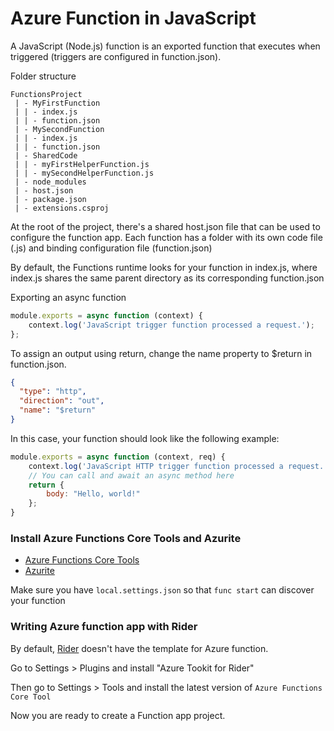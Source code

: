 # Azure Function in JavaScript

A JavaScript (Node.js) function is an exported function that executes when triggered (triggers are configured in function.json).

Folder structure

```
FunctionsProject
 | - MyFirstFunction
 | | - index.js
 | | - function.json
 | - MySecondFunction
 | | - index.js
 | | - function.json
 | - SharedCode
 | | - myFirstHelperFunction.js
 | | - mySecondHelperFunction.js
 | - node_modules
 | - host.json
 | - package.json
 | - extensions.csproj
 ```
 
At the root of the project, there's a shared host.json file that can be used to configure the function app. Each function has a folder with its own code file (.js) and binding configuration file (function.json)

By default, the Functions runtime looks for your function in index.js, where index.js shares the same parent directory as its corresponding function.json

Exporting an async function

```javascript
module.exports = async function (context) {
    context.log('JavaScript trigger function processed a request.');
};
```

To assign an output using return, change the name property to $return in function.json.

```json
{
  "type": "http",
  "direction": "out",
  "name": "$return"
}
```

In this case, your function should look like the following example:

```JavaScript
module.exports = async function (context, req) {
    context.log('JavaScript HTTP trigger function processed a request.');
    // You can call and await an async method here
    return {
        body: "Hello, world!"
    };
}
```

### Install Azure Functions Core Tools and Azurite

* [Azure Functions Core Tools](https://www.npmjs.com/package/azure-functions-core-tools)
* [Azurite](https://github.com/Azure/Azurite)

Make sure you have `local.settings.json` so that `func start` can discover your function


### Writing Azure function app with Rider

By default, [Rider](https://www.jetbrains.com/rider/) doesn't have the template for Azure function.

Go to Settings > Plugins and install "Azure Tookit for Rider"


Then go to Settings > Tools and install the latest version of `Azure Functions Core Tool`

Now you are ready to create a Function app project.

